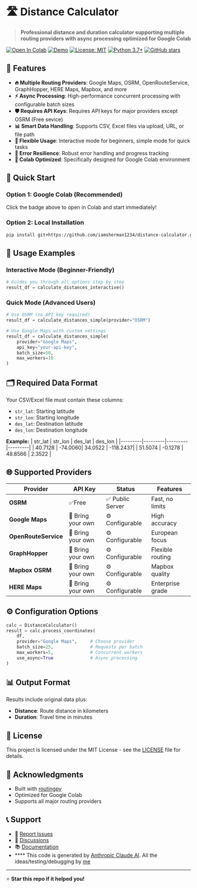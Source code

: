 # 🛣️ Distance Calculator

> **Professional distance and duration calculator supporting multiple routing providers with async processing optimized for Google Colab**

[![Open In Colab](https://colab.research.google.com/assets/colab-badge.svg)](https://colab.research.google.com/github/iamsherman1234/distance-calculator/blob/main/notebooks/distance_calculator.ipynb)
[![Demo](https://img.shields.io/badge/Demo-Open-blue?style=flat-square&logo=github)](https://colab.research.google.com/github/iamsherman1234/distance-calculator/blob/main/notebooks/distance_calculator_demo.ipynb)
[![License: MIT](https://img.shields.io/badge/License-MIT-yellow.svg)](https://opensource.org/licenses/MIT)
[![Python 3.7+](https://img.shields.io/badge/python-3.7+-blue.svg)](https://www.python.org/downloads/)
[![GitHub stars](https://img.shields.io/github/stars/iamsherman1234/distance-calculator?style=social)](https://github.com/iamsherman1234/distance-calculator/stargazers)

## 🌟 Features

- **🔥 Multiple Routing Providers**: Google Maps, OSRM, OpenRouteService, GraphHopper, HERE Maps, Mapbox, and more
- **⚡ Async Processing**: High-performance concurrent processing with configurable batch sizes
- **🛡️ Requires API Keys**: Requires API keys for major providers except OSRM (Free sevice)
- **📊 Smart Data Handling**: Supports CSV, Excel files via upload, URL, or file path
- **🎯 Flexible Usage**: Interactive mode for beginners, simple mode for quick tasks
- **💪 Error Resilience**: Robust error handling and progress tracking
- **📱 Colab Optimized**: Specifically designed for Google Colab environment

## 🚀 Quick Start

### Option 1: Google Colab (Recommended)
Click the badge above to open in Colab and start immediately!

### Option 2: Local Installation
```bash
pip install git+https://github.com/iamsherman1234/distance-calculator.git
```

## 📖 Usage Examples

### Interactive Mode (Beginner-Friendly)
```python
# Guides you through all options step by step
result_df = calculate_distances_interactive()
```

### Quick Mode (Advanced Users)
```python
# Use OSRM (no API key required)
result_df = calculate_distances_simple(provider="OSRM")

# Use Google Maps with custom settings
result_df = calculate_distances_simple(
    provider="Google Maps", 
    api_key="your-api-key",
    batch_size=50,
    max_workers=10
)
```

## 🗂️ Required Data Format

Your CSV/Excel file must contain these columns:
- `str_lat`: Starting latitude
- `str_lon`: Starting longitude  
- `des_lat`: Destination latitude
- `des_lon`: Destination longitude

**Example:**
| str_lat | str_lon | des_lat | des_lon |
|---------|---------|---------|---------|
| 40.7128 | -74.0060| 34.0522 | -118.2437|
| 51.5074 | -0.1278 | 48.8566 | 2.3522   |

## 🌐 Supported Providers

|       Provider        |      API Key      |     Status        |      Features   |
|-----------------------|-------------------|-------------------|------------------|
| **OSRM**              | ✅Free            | ✅ Public Server  | Fast, no limits   |
| **Google Maps**       | 🔑 Bring your own | ⚙️ Configurable   | High accuracy     |
| **OpenRouteService**  | 🔑 Bring your own | ⚙️ Configurable   | European focus    |
| **GraphHopper**       | 🔑 Bring your own | ⚙️ Configurable   | Flexible routing  |
| **Mapbox OSRM**       | 🔑 Bring your own | ⚙️ Configurable   | Mapbox quality    |
| **HERE Maps**         | 🔑 Bring your own | ⚙️ Configurable   | Enterprise grade  |

## ⚙️ Configuration Options

```python
calc = DistanceCalculator()
result = calc.process_coordinates(
    df,
    provider="Google Maps",     # Choose provider
    batch_size=25,              # Requests per batch
    max_workers=5,              # Concurrent workers
    use_async=True              # Async processing
)
```

## 📊 Output Format

Results include original data plus:
- **Distance**: Route distance in kilometers
- **Duration**: Travel time in minutes


## 📄 License

This project is licensed under the MIT License - see the [LICENSE](LICENSE) file for details.

## 🙏 Acknowledgments

- Built with [routingpy](https://github.com/gis-ops/routingpy)
- Optimized for Google Colab
- Supports all major routing providers

## 📞 Support

- 🐛 [Report Issues](https://github.com/iamsherman1234/distance-calculator/issues)
- 💬 [Discussions](https://github.com/iamsherman1234/distance-calculator/discussions)
- 📚 [Documentation](docs/)
- **** This code is generated by [Anthropic Claude AI](https://claude.ai). All the ideas/testing/debugging by [me](https://t.me/Smart_LayAn)

---
⭐ **Star this repo if it helped you!**
